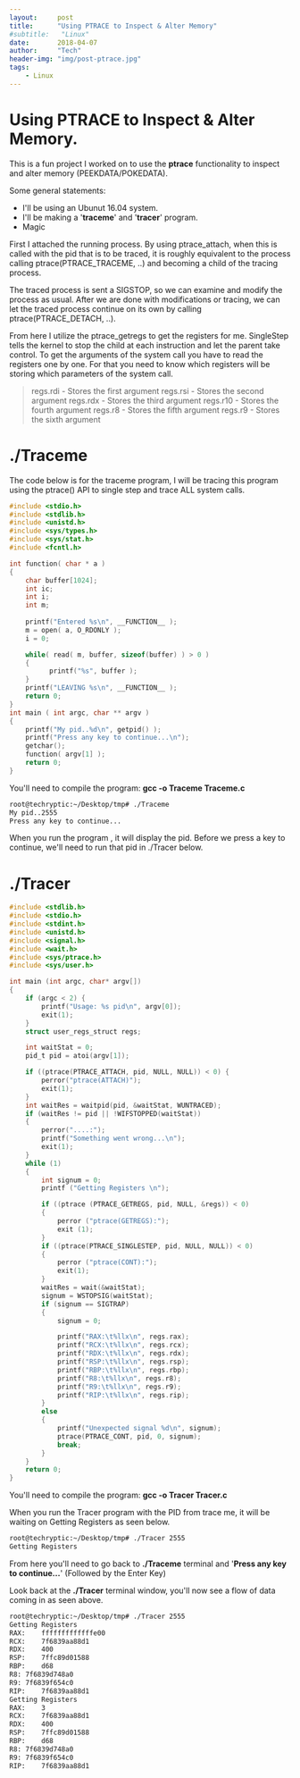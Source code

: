 ```yaml
---
layout:     post
title:      "Using PTRACE to Inspect & Alter Memory"
#subtitle:   "Linux"
date:       2018-04-07
author:     "Tech"
header-img: "img/post-ptrace.jpg"
tags:
    - Linux
---
```



# Using PTRACE to Inspect & Alter Memory.

This is a fun project I worked on to use the **ptrace** functionality to inspect and alter memory (PEEKDATA/POKEDATA).

Some general statements:
  - I'll be using an Ubunut 16.04 system.
  - I'll be making a '**traceme**' and '**tracer**' program.
  - Magic

First I attached the running process. By using ptrace_attach, when this is called with the pid that is to be traced, it is roughly equivalent to the process calling ptrace(PTRACE_TRACEME, ..) and becoming a child of the tracing process. 

The traced process is sent a SIGSTOP, so we can examine and modify the process as usual. After we are done with modifications or tracing, we can let the traced process continue on its own by calling ptrace(PTRACE_DETACH, ..). 

From here I utilize the ptrace_getregs to get the registers for me. SingleStep tells the kernel to stop the child at each instruction and let the parent take control. To get the arguments of the system call you have to read the registers one by one. For that you need to know which registers will be storing which parameters of the system call.

> regs.rdi - Stores the first argument
regs.rsi - Stores the second argument
regs.rdx - Stores the third argument
regs.r10 - Stores the fourth argument
regs.r8 - Stores the fifth argument
> regs.r9 - Stores the sixth argument

# ./Traceme
The code below is for the traceme program, I will be tracing this program using the ptrace() API to single step and trace ALL system calls.

```c
#include <stdio.h>
#include <stdlib.h>
#include <unistd.h>
#include <sys/types.h>
#include <sys/stat.h>
#include <fcntl.h>

int function( char * a )
{
    char buffer[1024];
    int ic;
    int i;
    int m;
    
    printf("Entered %s\n", __FUNCTION__ );
    m = open( a, O_RDONLY );
    i = 0;

    while( read( m, buffer, sizeof(buffer) ) > 0 ) 
    {
          printf("%s", buffer );
    }
    printf("LEAVING %s\n", __FUNCTION__ );
    return 0; 
}
int main ( int argc, char ** argv ) 
{
    printf("My pid..%d\n", getpid() );
    printf("Press any key to continue...\n");
    getchar();
    function( argv[1] );
    return 0;
}      
```

You'll need to compile the program: **gcc -o Traceme Traceme.c**

```bash
root@techryptic:~/Desktop/tmp# ./Traceme
My pid..2555
Press any key to continue...
```
When you run the program , it will display the pid. Before we press a key to continue, we'll need to run that pid in ./Tracer below.

# ./Tracer

```c
#include <stdlib.h>
#include <stdio.h>
#include <stdint.h>
#include <unistd.h>
#include <signal.h>
#include <wait.h>
#include <sys/ptrace.h>
#include <sys/user.h>

int main (int argc, char* argv[])
{
	if (argc < 2) {
		printf("Usage: %s pid\n", argv[0]);
		exit(1);
	}
    struct user_regs_struct regs;

    int waitStat = 0;
	pid_t pid = atoi(argv[1]);

	if ((ptrace(PTRACE_ATTACH, pid, NULL, NULL)) < 0) {
		perror("ptrace(ATTACH)");
		exit(1);
	}
	int waitRes = waitpid(pid, &waitStat, WUNTRACED);
	if (waitRes != pid || !WIFSTOPPED(waitStat))
	{
		perror("....:");
		printf("Something went wrong...\n");
		exit(1);
	}
	while (1)
	{
		int signum = 0;
		printf ("Getting Registers \n");

		if ((ptrace (PTRACE_GETREGS, pid, NULL, &regs)) < 0)
		{
			perror ("ptrace(GETREGS):");
			exit (1);
		}
		if ((ptrace(PTRACE_SINGLESTEP, pid, NULL, NULL)) < 0)
		{
			perror ("ptrace(CONT):");
			exit(1);
		}
		waitRes = wait(&waitStat);
		signum = WSTOPSIG(waitStat);
		if (signum == SIGTRAP)
		{
			signum = 0;

			printf("RAX:\t%llx\n", regs.rax);
			printf("RCX:\t%llx\n", regs.rcx);
			printf("RDX:\t%llx\n", regs.rdx);
			printf("RSP:\t%llx\n", regs.rsp);
			printf("RBP:\t%llx\n", regs.rbp);
			printf("R8:\t%llx\n", regs.r8);
			printf("R9:\t%llx\n", regs.r9);
			printf("RIP:\t%llx\n", regs.rip);
		}
		else
		{
			printf("Unexpected signal %d\n", signum);
			ptrace(PTRACE_CONT, pid, 0, signum);
			break;
		}
	}
    return 0;
}
```
You'll need to compile the program: **gcc -o Tracer Tracer.c**

When you run the Tracer program with the PID from trace me, it will be waiting on Getting Registers as seen below.

```bash
root@techryptic:~/Desktop/tmp# ./Tracer 2555
Getting Registers
```
From here you'll need to go back to **./Traceme** terminal and '**Press any key to continue...**' (Followed by the Enter Key)

Look back at the **./Tracer** terminal window, you'll now see a flow of data coming in as seen above.

```bash
root@techryptic:~/Desktop/tmp# ./Tracer 2555
Getting Registers
RAX:	fffffffffffffe00
RCX:	7f6839aa88d1
RDX:	400
RSP:	7ffc89d01588
RBP:	d68
R8:	7f6839d748a0
R9:	7f6839f654c0
RIP:	7f6839aa88d1
Getting Registers
RAX:	3
RCX:	7f6839aa88d1
RDX:	400
RSP:	7ffc89d01588
RBP:	d68
R8:	7f6839d748a0
R9:	7f6839f654c0
RIP:	7f6839aa88d1
```
